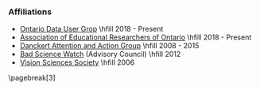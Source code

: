 ### Affiliations

-   [Ontario Data User Grop](https://dugroup.ca/about/) \hfill 2018 - Present
-   [Association of Educational Researchers of Ontario](https://www.aero-aoce.org) \hfill 2018 - Present
-   [Danckert Attention and Action Group](http://thedaag.uwaterloo.ca/) \hfill 2008 - 2015
-   [Bad Science Watch](http://badsciencewatch.ca) (Advisory Council)  \hfill 2012
-   [Vision Sciences Society](VisionSciences.ca)  \hfill 2006

\pagebreak[3]
